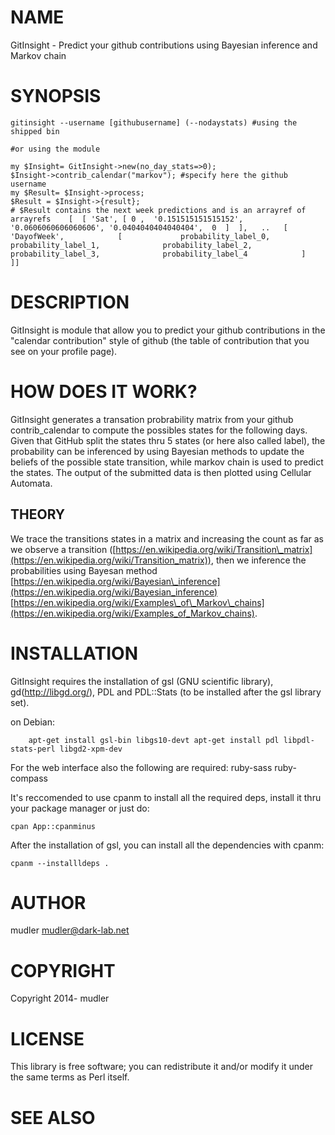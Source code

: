# NAME

GitInsight - Predict your github contributions using Bayesian inference and Markov chain

# SYNOPSIS

    gitinsight --username [githubusername] (--nodaystats) #using the shipped bin

    #or using the module

    my $Insight= GitInsight->new(no_day_stats=>0);
    $Insight->contrib_calendar("markov"); #specify here the github username
    my $Result= $Insight->process;
    $Result = $Insight->{result};
    # $Result contains the next week predictions and is an arrayref of arrayrefs    [  [ 'Sat', [ 0 ,  '0.151515151515152', '0.0606060606060606', '0.0404040404040404',  0  ]  ],   ..   [            'DayofWeek',            [             probability_label_0,  probability_label_1,              probability_label_2,          probability_label_3,              probability_label_4            ]          ]]

# DESCRIPTION

GitInsight is module that allow you to predict your github contributions in the "calendar contribution" style of github (the table of contribution that you see on your profile page).

# HOW DOES IT WORK?

GitInsight generates a transation probrability matrix from your github contrib\_calendar to compute the possibles states for the following days. Given that GitHub split the states thru 5 states (or here also called label), the probability can be inferenced by using Bayesian methods to update the beliefs of the possible state transition, while markov chain is used to predict the states. The output of the submitted data is then plotted using Cellular Automata.

## THEORY

We trace the transitions states in a matrix and increasing the count as far as we observe a transition ([https://en.wikipedia.org/wiki/Transition\_matrix](https://en.wikipedia.org/wiki/Transition_matrix)), then we inference the probabilities using Bayesan method [https://en.wikipedia.org/wiki/Bayesian\_inference](https://en.wikipedia.org/wiki/Bayesian_inference) [https://en.wikipedia.org/wiki/Examples\_of\_Markov\_chains](https://en.wikipedia.org/wiki/Examples_of_Markov_chains).

# INSTALLATION

GitInsight requires the installation of gsl (GNU scientific library), gd(http://libgd.org/), PDL and PDL::Stats  (to be installed after the gsl library set).

on Debian:

        apt-get install gsl-bin libgs10-devt apt-get install pdl libpdl-stats-perl libgd2-xpm-dev

For the web interface also the following are required: ruby-sass ruby-compass

It's reccomended to use cpanm to install all the required deps, install it thru your package manager or just do:

    cpan App::cpanminus

After the installation of gsl, you can install all the dependencies with cpanm:

    cpanm --installldeps .

# AUTHOR

mudler <mudler@dark-lab.net>

# COPYRIGHT

Copyright 2014- mudler

# LICENSE

This library is free software; you can redistribute it and/or modify
it under the same terms as Perl itself.

# SEE ALSO
